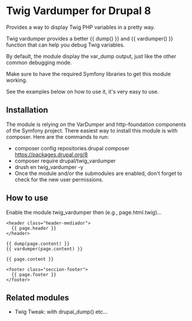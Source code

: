 # Twig Vardumper for Drupal 8

Provides a way to display Twig PHP variables in a pretty way.

Twig vardumper provides a better {{ dump() }} and {{ vardumper() }} function that can help you debug Twig variables.

By default, the module display the var_dump output, just like the other common debugging mode.

Make sure to have the required Symfony libraries to get this module working.

See the examples below on how to use it, it's very easy to use.

## Installation

The module is relying on the VarDumper and http-foundation components of the Symfony project.
There easiest way to install this module is with composer. Here are the commands to run:

* composer config repositories.drupal composer https://packages.drupal.org/8
* composer require drupal/twig_vardumper
* drush en twig_vardumper -y
* Once the module and/or the submodules are enabled, don't forget to check for the new user permissions.

## How to use

Enable the module twig_vardumper then (e.g., page.html.twig)...

    <header class="header-mediador">
      {{ page.header }}
    </header>
    
    {{ dump(page.content) }}
    {{ vardumper(page.content) }}
    
    {{ page.content }}
    
    <footer class="seccion-footer">
      {{ page.footer }}      
    </footer>

## Related modules

* Twig Tweak: with drupal_dump() etc...
